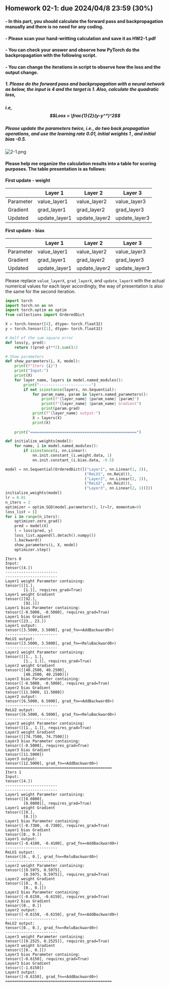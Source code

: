 ## Homework 02-1: due 2024/04/8 23:59 (30%)

#### - In this part, you should calculate the forward pass and backpropagation manually and there is no need for any coding.

#### - Please scan your hand-writting calculation and save it as HW2-1.pdf

#### - You can check your answer and observe how PyTorch do the backpropagation with the following script.

#### - You can change the iterations in script to observe how the loss and the output change.

##### 1. Please do the forward pass and backpropagation with a neural network as below, the __input is 4__ and the __target is 1__. Also, calculate the quadratic loss, 
##### i.e, $$Loss = \frac{1}{2}(y-y^*)^2$$ 
##### Please __update the parameters twice__, i.e., do two back propagation operations, and use the __learning rate 0.01__, __initial weights 1__ , and __initial bias -0.5__.

![2-1.png](attachment:b786db25-76ac-4ed8-824d-bd0512457da6.png)

#### Please help me organize the calculation results into a table for scoring purposes. The table presentation is as follows:

**First update - weight**

|           | Layer 1      | Layer 2      | Layer 3      |
|-----------|--------------|--------------|--------------|
| Parameter | value_layer1 | value_layer2 | value_layer3 |
| Gradient  | grad_layer1  | grad_layer2  | grad_layer3  |
| Updated   | update_layer1| update_layer2| update_layer3|

**First update - bias**

|           | Layer 1      | Layer 2      | Layer 3      |
|-----------|--------------|--------------|--------------|
| Parameter | value_layer1 | value_layer2 | value_layer3 |
| Gradient  | grad_layer1  | grad_layer2  | grad_layer3  |
| Updated   | update_layer1| update_layer2| update_layer3|

Please replace `value_layerX`, `grad_layerX`, and `update_layerX` with the actual numerical values for each layer accordingly, the way of presentation is also the same for the second iteration.



```python
import torch
import torch.nn as nn
import torch.optim as optim
from collections import OrderedDict
```


```python
X = torch.tensor([4], dtype= torch.float32)
y = torch.tensor([1], dtype= torch.float32)
```


```python
# Half of the sum square error
def loss(y, pred):
    return ((pred-y)**2).sum()/2
```


```python
# Show parameters
def show_parameters(i, X, model):
    print(f"Iters {i}")
    print("Input:")
    print(X)
    for layer_name, layers in model.named_modules():
        print("-----------------------")
        if not isinstance(layers, nn.Sequential):
            for param_name, param in layers.named_parameters():
                print(f"{layer_name} {param_name} {param}")
                print(f"{layer_name} {param_name} Gradient")
                print(param.grad)
            print(f"{layer_name} output:")
            X = layers(X)
            print(X)
            
    print("===============================================")
```


```python
def initialize_weights(model):
    for name, i in model.named_modules():
        if isinstance(i, nn.Linear):
            nn.init.constant_(i.weight.data, 1)
            nn.init.constant_(i.bias.data, -0.5)
```


```python
model = nn.Sequential(OrderedDict([("Layer1", nn.Linear(1, 2)), 
                                   ("ReLU1", nn.ReLU()),
                                   ("Layer2", nn.Linear(2, 2)), 
                                   ("ReLU2", nn.ReLU()),
                                   ("Layer3", nn.Linear(2, 1))]))
initialize_weights(model)
lr = 0.01
n_iters = 2
optimizer = optim.SGD(model.parameters(), lr=lr, momentum=0)
loss_list = []
for i in range(n_iters):
    optimizer.zero_grad()
    pred = model(X)
    l = loss(pred, y)
    loss_list.append(l.detach().numpy())
    l.backward()
    show_parameters(i, X, model)
    optimizer.step()
```

    Iters 0
    Input:
    tensor([4.])
    -----------------------
    -----------------------
    Layer1 weight Parameter containing:
    tensor([[1.],
            [1.]], requires_grad=True)
    Layer1 weight Gradient
    tensor([[92.],
            [92.]])
    Layer1 bias Parameter containing:
    tensor([-0.5000, -0.5000], requires_grad=True)
    Layer1 bias Gradient
    tensor([23., 23.])
    Layer1 output:
    tensor([3.5000, 3.5000], grad_fn=<AddBackward0>)
    -----------------------
    ReLU1 output:
    tensor([3.5000, 3.5000], grad_fn=<ReluBackward0>)
    -----------------------
    Layer2 weight Parameter containing:
    tensor([[1., 1.],
            [1., 1.]], requires_grad=True)
    Layer2 weight Gradient
    tensor([[40.2500, 40.2500],
            [40.2500, 40.2500]])
    Layer2 bias Parameter containing:
    tensor([-0.5000, -0.5000], requires_grad=True)
    Layer2 bias Gradient
    tensor([11.5000, 11.5000])
    Layer2 output:
    tensor([6.5000, 6.5000], grad_fn=<AddBackward0>)
    -----------------------
    ReLU2 output:
    tensor([6.5000, 6.5000], grad_fn=<ReluBackward0>)
    -----------------------
    Layer3 weight Parameter containing:
    tensor([[1., 1.]], requires_grad=True)
    Layer3 weight Gradient
    tensor([[74.7500, 74.7500]])
    Layer3 bias Parameter containing:
    tensor([-0.5000], requires_grad=True)
    Layer3 bias Gradient
    tensor([11.5000])
    Layer3 output:
    tensor([12.5000], grad_fn=<AddBackward0>)
    ===============================================
    Iters 1
    Input:
    tensor([4.])
    -----------------------
    -----------------------
    Layer1 weight Parameter containing:
    tensor([[0.0800],
            [0.0800]], requires_grad=True)
    Layer1 weight Gradient
    tensor([[0.],
            [0.]])
    Layer1 bias Parameter containing:
    tensor([-0.7300, -0.7300], requires_grad=True)
    Layer1 bias Gradient
    tensor([0., 0.])
    Layer1 output:
    tensor([-0.4100, -0.4100], grad_fn=<AddBackward0>)
    -----------------------
    ReLU1 output:
    tensor([0., 0.], grad_fn=<ReluBackward0>)
    -----------------------
    Layer2 weight Parameter containing:
    tensor([[0.5975, 0.5975],
            [0.5975, 0.5975]], requires_grad=True)
    Layer2 weight Gradient
    tensor([[0., 0.],
            [0., 0.]])
    Layer2 bias Parameter containing:
    tensor([-0.6150, -0.6150], requires_grad=True)
    Layer2 bias Gradient
    tensor([0., 0.])
    Layer2 output:
    tensor([-0.6150, -0.6150], grad_fn=<AddBackward0>)
    -----------------------
    ReLU2 output:
    tensor([0., 0.], grad_fn=<ReluBackward0>)
    -----------------------
    Layer3 weight Parameter containing:
    tensor([[0.2525, 0.2525]], requires_grad=True)
    Layer3 weight Gradient
    tensor([[0., 0.]])
    Layer3 bias Parameter containing:
    tensor([-0.6150], requires_grad=True)
    Layer3 bias Gradient
    tensor([-1.6150])
    Layer3 output:
    tensor([-0.6150], grad_fn=<AddBackward0>)
    ===============================================
    


```python

```
